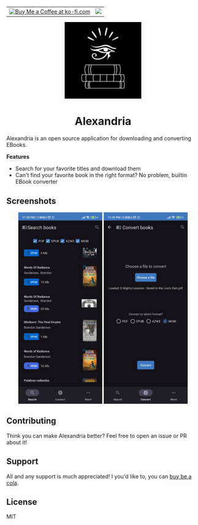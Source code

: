 <table border="0" frame="void" rules="none">
  <tr>
    <td valign="center">
      <a href='https://ko-fi.com/aloussase' target='_blank'>
        <img height='35' style='border:0px;height:46px;' src='https://az743702.vo.msecnd.net/cdn/kofi3.png?v=0' border='0' alt='Buy Me a Coffee at ko-fi.com' />
      </a>
    </td>
    <td valign="center">
      <img src="https://fdroid.gitlab.io/artwork/badge/get-it-on.png" height="75" border='0'>
    </td>
  </tr>
</table>

<p align=center>
  <img alt="logo" src="app/src/main/res/drawable-night/logo.png" width=200/>
</p>

<h1 align=center>Alexandria</h1>

Alexandria is an open source application for downloading and converting EBooks.

**Features**

- Search for your favorite titles and download them
- Can't find your favorite book in the right format? No problem, builtin EBook converter

## Screenshots

<div align=center>
  <img alt="Search Books" src="./fastlane/metadata/android/en-US/images/phoneScreenshots/1.png" height=500 style="display: inline">
  <img alt="Convert Books" src="./fastlane/metadata/android/en-US/images/phoneScreenshots/2.png" height=500 style="display: inline">
</div>

## Contributing

Think you can make Alexandria better? Feel free to open an issue or PR about it!

## Support

All and any support is much appreciated! I you'd like to, you can <a href="https://ko-fi.com/aloussase" target="_blank">buy be a cola</a>.

## License

MIT
